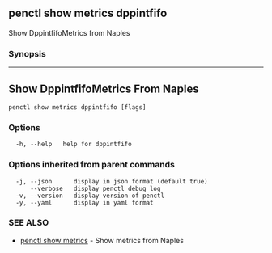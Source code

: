 ## penctl show metrics dppintfifo

Show DppintfifoMetrics from Naples

### Synopsis



---------------------------------
 Show DppintfifoMetrics From Naples 
---------------------------------


```
penctl show metrics dppintfifo [flags]
```

### Options

```
  -h, --help   help for dppintfifo
```

### Options inherited from parent commands

```
  -j, --json      display in json format (default true)
      --verbose   display penctl debug log
  -v, --version   display version of penctl
  -y, --yaml      display in yaml format
```

### SEE ALSO
* [penctl show metrics](penctl_show_metrics.md)	 - Show metrics from Naples

